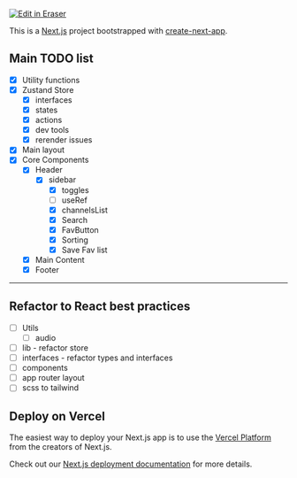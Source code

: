 <p><a target="_blank" href="https://app.eraser.io/workspace/pKT1WQ0h76VSoFciUINu" id="edit-in-eraser-github-link"><img alt="Edit in Eraser" src="https://firebasestorage.googleapis.com/v0/b/second-petal-295822.appspot.com/o/images%2Fgithub%2FOpen%20in%20Eraser.svg?alt=media&amp;token=968381c8-a7e7-472a-8ed6-4a6626da5501"></a></p>

This is a [﻿Next.js](https://nextjs.org/) project bootstrapped with [﻿create-next-app](https://github.com/vercel/next.js/tree/canary/packages/create-next-app).

## Main TODO list
- [x] Utility functions
- [x] Zustand Store
    - [x] interfaces
    - [x] states
    - [x] actions
    - [x] dev tools
    - [x] rerender issues
- [x] Main layout
- [x] Core Components
    - [x] Header
        - [x] sidebar
            - [x] toggles
            - [ ] useRef
            - [x] channelsList
            - [x] Search
            - [x] FavButton
            - [x] Sorting
            - [x] Save Fav list
    - [x] Main Content
    - [x] Footer
---

## Refactor to React best practices
- [ ] Utils
    - [ ] audio
- [ ] lib - refactor store
- [ ] interfaces - refactor types and interfaces
- [ ] components
- [ ] app router layout
- [ ] scss to tailwind
## Deploy on Vercel
The easiest way to deploy your Next.js app is to use the [﻿Vercel Platform](https://vercel.com/new?utm_medium=default-template&filter=next.js&utm_source=create-next-app&utm_campaign=create-next-app-readme) from the creators of Next.js.

Check out our [﻿Next.js deployment documentation](https://nextjs.org/docs/deployment) for more details.


<!--- Eraser file: https://app.eraser.io/workspace/pKT1WQ0h76VSoFciUINu --->